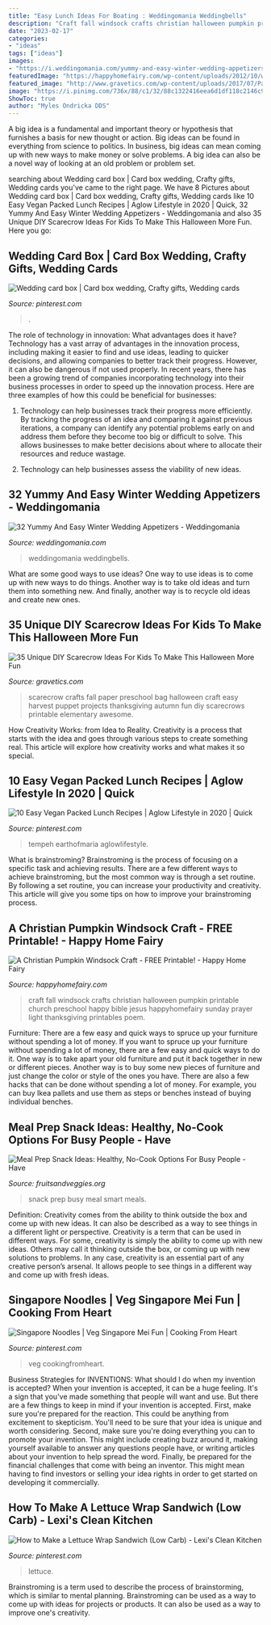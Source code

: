 ```yaml
---
title: "Easy Lunch Ideas For Boating : Weddingomania Weddingbells"
description: "Craft fall windsock crafts christian halloween pumpkin printable church preschool happy bible jesus happyhomefairy sunday prayer light thanksgiving printables poem"
date: "2023-02-17"
categories:
- "ideas"
tags: ["ideas"]
images:
- "https://i.weddingomania.com/yummy-and-easy-winter-wedding-appetizers-22-500x751.jpg"
featuredImage: "https://happyhomefairy.com/wp-content/uploads/2012/10/windsock-41.jpg"
featured_image: "http://www.gravetics.com/wp-content/uploads/2017/07/Paper-Bag-Scarecrow.jpg"
image: "https://i.pinimg.com/736x/88/c1/32/88c1322416eea6d1df118c2146c916ae.jpg"
ShowToc: true
author: "Myles Ondricka DDS"
---
```



A big idea is a fundamental and important theory or hypothesis that furnishes a basis for new thought or action. Big ideas can be found in everything from science to politics. In business, big ideas can mean coming up with new ways to make money or solve problems. A big idea can also be a novel way of looking at an old problem or problem set.

	

		
searching about Wedding card box | Card box wedding, Crafty gifts, Wedding cards you've came to the right page. We have 8 Pictures about Wedding card box | Card box wedding, Crafty gifts, Wedding cards like 10 Easy Vegan Packed Lunch Recipes | Aglow Lifestyle in 2020 | Quick, 32 Yummy And Easy Winter Wedding Appetizers - Weddingomania and also 35 Unique DIY Scarecrow Ideas For Kids To Make This Halloween More Fun. Here you go:
		
    
## Wedding Card Box | Card Box Wedding, Crafty Gifts, Wedding Cards

<img loading=lazy src="https://i.pinimg.com/736x/69/b1/41/69b141270c3384368945d3a22afc3b68--wedding-card-boxes-wedding-cards.jpg" onerror="this.onerror=null;this.src='https://tse2.mm.bing.net/th?id=OIP.TsvVTWUQBApyppKocwi-7gHaJ3&amp;pid=15.1';" alt="Wedding card box | Card box wedding, Crafty gifts, Wedding cards">

_Source: pinterest.com_

>. 

	

The role of technology in innovation: What advantages does it have?
Technology has a vast array of advantages in the innovation process, including making it easier to find and use ideas, leading to quicker decisions, and allowing companies to better track their progress. However, it can also be dangerous if not used properly. In recent years, there has been a growing trend of companies incorporating technology into their business processes in order to speed up the innovation process. Here are three examples of how this could be beneficial for businesses: 
1) Technology can help businesses track their progress more efficiently. By tracking the progress of an idea and comparing it against previous iterations, a company can identify any potential problems early on and address them before they become too big or difficult to solve. This allows businesses to make better decisions about where to allocate their resources and reduce wastage. 

2) Technology can help businesses assess the viability of new ideas.

    
## 32 Yummy And Easy Winter Wedding Appetizers - Weddingomania

<img loading=lazy src="https://i.weddingomania.com/yummy-and-easy-winter-wedding-appetizers-22-500x751.jpg" onerror="this.onerror=null;this.src='https://tse2.mm.bing.net/th?id=OIP.mZ66PFmqZXa-ZqUj9pVIGQHaLH&amp;pid=15.1';" alt="32 Yummy And Easy Winter Wedding Appetizers - Weddingomania">

_Source: weddingomania.com_

>weddingomania weddingbells. 

	

What are some good ways to use ideas?
One way to use ideas is to come up with new ways to do things. Another way is to take old ideas and turn them into something new. And finally, another way is to recycle old ideas and create new ones.

    
## 35 Unique DIY Scarecrow Ideas For Kids To Make This Halloween More Fun

<img loading=lazy src="http://www.gravetics.com/wp-content/uploads/2017/07/Paper-Bag-Scarecrow.jpg" onerror="this.onerror=null;this.src='https://tse4.mm.bing.net/th?id=OIP.Nw2qryO_anFV9sw7I214ewHaJ4&amp;pid=15.1';" alt="35 Unique DIY Scarecrow Ideas For Kids To Make This Halloween More Fun">

_Source: gravetics.com_

>scarecrow crafts fall paper preschool bag halloween craft easy harvest puppet projects thanksgiving autumn fun diy scarecrows printable elementary awesome. 

	

How Creativity Works: from Idea to Reality.
Creativity is a process that starts with the idea and goes through various steps to create something real. This article will explore how creativity works and what makes it so special.

    
## 10 Easy Vegan Packed Lunch Recipes | Aglow Lifestyle In 2020 | Quick

<img loading=lazy src="https://i.pinimg.com/736x/b3/45/38/b34538b1552d772150d4e8e2b2416ad7.jpg" onerror="this.onerror=null;this.src='https://tse4.mm.bing.net/th?id=OIP.dsX5EO-VJ2C3lih_DkBpDgHaLH&amp;pid=15.1';" alt="10 Easy Vegan Packed Lunch Recipes | Aglow Lifestyle in 2020 | Quick">

_Source: pinterest.com_

>tempeh earthofmaria aglowlifestyle. 

	

What is brainstroming? Brainstroming is the process of focusing on a specific task and achieving results. There are a few different ways to achieve brainstroming, but the most common way is through a set routine. By following a set routine, you can increase your productivity and creativity. This article will give you some tips on how to improve your brainstroming process.

    
## A Christian Pumpkin Windsock Craft - FREE Printable! - Happy Home Fairy

<img loading=lazy src="https://happyhomefairy.com/wp-content/uploads/2012/10/windsock-41.jpg" onerror="this.onerror=null;this.src='https://tse4.mm.bing.net/th?id=OIP.vGP4h9WmTTXYgi2nAhUYCAHaLH&amp;pid=15.1';" alt="A Christian Pumpkin Windsock Craft - FREE Printable! - Happy Home Fairy">

_Source: happyhomefairy.com_

>craft fall windsock crafts christian halloween pumpkin printable church preschool happy bible jesus happyhomefairy sunday prayer light thanksgiving printables poem. 

	

Furniture: There are a few easy and quick ways to spruce up your furniture without spending a lot of money.
If you want to spruce up your furniture without spending a lot of money, there are a few easy and quick ways to do it. One way is to take apart your old furniture and put it back together in new or different pieces. Another way is to buy some new pieces of furniture and just change the color or style of the ones you have. There are also a few hacks that can be done without spending a lot of money. For example, you can buy Ikea pallets and use them as steps or benches instead of buying individual benches.

    
## Meal Prep Snack Ideas: Healthy, No-Cook Options For Busy People - Have

<img loading=lazy src="https://fruitsandveggies.org/wp-content/uploads/2020/07/Street-Smart-Nutrition-Snack-Meals-1359x621.jpg" onerror="this.onerror=null;this.src='https://tse1.mm.bing.net/th?id=OIP.dbEd59_FAVUYk0wxMY_aagHaDY&amp;pid=15.1';" alt="Meal Prep Snack Ideas: Healthy, No-Cook Options For Busy People - Have">

_Source: fruitsandveggies.org_

>snack prep busy meal smart meals. 

	

Definition: Creativity comes from the ability to think outside the box and come up with new ideas. It can also be described as a way to see things in a different light or perspective.
Creativity is a term that can be used in different ways. For some, creativity is simply the ability to come up with new ideas. Others may call it thinking outside the box, or coming up with new solutions to problems. In any case, creativity is an essential part of any creative person’s arsenal. It allows people to see things in a different way and come up with fresh ideas.

    
## Singapore Noodles | Veg Singapore Mei Fun | Cooking From Heart

<img loading=lazy src="https://i.pinimg.com/736x/67/53/d9/6753d9ce4065596a8e9487bedaba0192.jpg" onerror="this.onerror=null;this.src='https://tse2.mm.bing.net/th?id=OIP.pj7dOBPzVE1nJzg5-MROvAHaLG&amp;pid=15.1';" alt="Singapore Noodles | Veg Singapore Mei Fun | Cooking From Heart">

_Source: pinterest.com_

>veg cookingfromheart. 

	

Business Strategies for INVENTIONS: What should I do when my invention is accepted?
When your invention is accepted, it can be a huge feeling. It's a sign that you've made something that people will want and use. But there are a few things to keep in mind if your invention is accepted. 
First, make sure you're prepared for the reaction. This could be anything from excitement to skepticism. You'll need to be sure that your idea is unique and worth considering. 
Second, make sure you're doing everything you can to promote your invention. This might include creating buzz around it, making yourself available to answer any questions people have, or writing articles about your invention to help spread the word. 
Finally, be prepared for the financial challenges that come with being an inventor. This might mean having to find investors or selling your idea rights in order to get started on developing it commercially.

    
## How To Make A Lettuce Wrap Sandwich (Low Carb) - Lexi&#039;s Clean Kitchen

<img loading=lazy src="https://i.pinimg.com/736x/88/c1/32/88c1322416eea6d1df118c2146c916ae.jpg" onerror="this.onerror=null;this.src='https://tse4.mm.bing.net/th?id=OIP.WIBa6gFPJeEhZamuH7RwBAHaLH&amp;pid=15.1';" alt="How to Make a Lettuce Wrap Sandwich (Low Carb) - Lexi&#039;s Clean Kitchen">

_Source: pinterest.com_

>lettuce. 

	

Brainstroming is a term used to describe the process of brainstorming, which is similar to mental planning. Brainstroming can be used as a way to come up with ideas for projects or products. It can also be used as a way to improve one's creativity.

